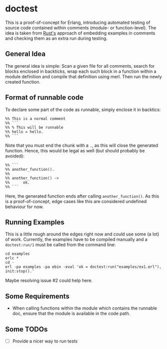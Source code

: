 # doctest

This is a proof-of-concept for Erlang, introducing automated testing of source code contained within
comments (module- or function-level). The idea is taken from [Rust's](https://www.rust-lang.org)
approach of embedding examples in comments and checking them as an extra run during testing.

## General Idea

The general idea is simple: Scan a given file for all comments, search for blocks enclosed in
backticks, wrap each such block in a function within a module definition and compile that definition
using merl. Then run the newly created function.

## Format of runnable code

To declare some part of the code as runnable, simply enclose it in backtics:

    %% This is a normal comment
    %% ```
    %% % This will be runnable
    %% hello = hello.
    %% ```

Note that you must end the chunk with a `.`, as this will close the generated function. Hence,
this would be legal as well (but should probably be avoided):

    %% ```
    %% another_function().
    %%
    %% another_function() ->
    %%      ok.
    %% ```

Here, the generated function ends after calling `another_function()`. As this is a proof-of-concept,
edge cases like this are considered undefined behaviour for now.

## Running Examples
This is a little rough around the edges right now and could use some (a lot) of work. Currently,
the examples have to be compiled manually and a `doctest:run/1` must be called from the command
line:

    cd examples
    erlc *
    cd -
    erl -pa examples -pa ebin -eval 'ok = doctest:run("examples/ex1.erl"), init:stop().'

Maybe resolving issue #2 could help here.

## Some Requirements

* When calling functions within the module which contains the runnable doc, ensure that
  the module is available in the code path.

## Some TODOs

- [ ] Provide a nicer way to run tests
